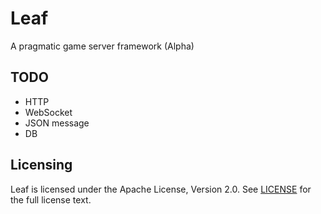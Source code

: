 Leaf
====
A pragmatic game server framework (Alpha)

TODO
----

* HTTP
* WebSocket
* JSON message
* DB

Licensing
---------

Leaf is licensed under the Apache License, Version 2.0. See [LICENSE](https://github.com/name5566/leaf/blob/master/LICENSE) for the full license text.
